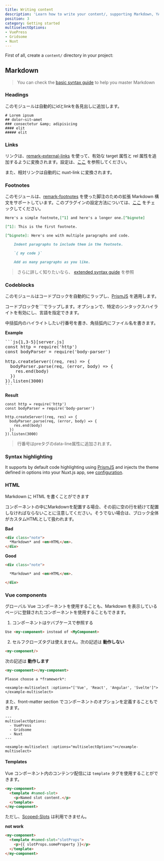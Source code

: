 ```yaml
---
title: Writing content
description: 'Learn how to write your content/, supporting Markdown, YAML, CSV and JSON.'
position: 3
category: Getting started
multiselectOptions:
- VuePress
- Gridsome
- Nuxt
---
```


First of all, create a `content/` directory in your project:

## Markdown

> You can check the [basic syntax guide](https://www.markdownguide.org/basic-syntax) to help you master Markdown

### Headings

このモジュールは自動的にidとlinkを各見出しに追加します。

```md[home.md]
# Lorem ipsum
## dolor—sit—amet
### consectetur &amp; adipisicing
#### elit
##### elit
```

### Links

リンクは、[remark-external-links](https://github.com/remarkjs/remark-external-links) を使って、有効な target 属性と rel 属性を追加するように変換されます。設定は、[ここ](/configuration#markdown) を参照してください。

また、相対リンクは自動的に nuxt-link に変換されます。

### Footnotes

このモジュールは、[remark-footnotes](https://github.com/remarkjs/remark-footnotes) を使った脚注のための拡張 Markdown 構文をサポートしています。このプラグインの設定方法については、[ここ](/configuration#markdown) をチェックしてください。

```md
Here's a simple footnote,[^1] and here's a longer one.[^bignote]

[^1]: This is the first footnote.

[^bignote]: Here's one with multiple paragraphs and code.

    Indent paragraphs to include them in the footnote.

    `{ my code }`

    Add as many paragraphs as you like.
```

> さらに詳しく知りたいなら、 [extended syntax guide](https://www.markdownguide.org/extended-syntax/#footnotes) を参照

### Codeblocks

このモジュールはコードブロックを自動的にラップし、[PrismJS](https://prismjs.com) を適用します。

コードブロックを```でラップします。オプションで、特定のシンタックスハイライトを有効にし、言語を指定できます。

中括弧内のハイライトしたい行番号を書き、角括弧内にファイル名を書きます。

**Example**

<pre class="language-js">
```js{1,3-5}[server.js]
const http = require('http')
const bodyParser = require('body-parser')

http.createServer((req, res) => {
  bodyParser.parse(req, (error, body) => {
    res.end(body)
  })
}).listen(3000)
```
</pre>

**Result**

```js{1,3-5}[server.js]
const http = require('http')
const bodyParser = require('body-parser')

http.createServer((req, res) => {
  bodyParser.parse(req, (error, body) => {
    res.end(body)
  })
}).listen(3000)
```

> 行番号はpreタグのdata-line属性に追加されます。

### Syntax highlighting

It supports by default code highlighting using [PrismJS](https://prismjs.com) and injects the theme defined in options into your Nuxt.js app, see [configuration](/configuration#markdownprismtheme).

### HTML

Markdown に HTML を書くことができます

コンポーネントの中にMarkdownを配置する場合、その前に空の行を続けて配置しなければならないことに注意してください。そうでない場合は、ブロック全体がカスタムHTMLとして扱われます。

**Bad**

```html
<div class="note">
  *Markdown* and <em>HTML</em>.
</div>
```

**Good**

```html
<div class="note">

  *Markdown* and <em>HTML</em>.

</div>
```

### Vue components

グローバル Vue コンポーネントを使用することも、Markdown を表示しているページに登録されたコンポーネントを使用することもできます。

1. コンポーネントはケバブケースで参照する

```html
Use <my-component> instead of <MyComponent>
```

2. セルフクローズタグは使えません。次の記述は **動作しない**

```html
<my-component/>
```

次の記述は **動作します**

```html
<my-component></my-component>
```

```md[home.md]
Please choose a *framework*:

<example-multiselect :options="['Vue', 'React', 'Angular', 'Svelte']"></example-multiselect>
```

また、front-matter section でコンポーネントのオプションを定義することもできます。

```md[home.md]
---
multiselectOptions:
  - VuePress
  - Gridsome
  - Nuxt
---

<example-multiselect :options="multiselectOptions"></example-multiselect>
```

#### Templates

Vue コンポーネント内のコンテンツ配信には `template` タグを使用することができます。

```html
<my-component>
  <template #named-slot>
    <p>Named slot content.</p>
  </template>
</my-component>
```

ただし、[Scoped-Slots](https://vuejs.org/v2/guide/components-slots.html#Scoped-Slots) は利用できません。

**not work**

```html
<my-component>
  <template #named-slot="slotProps">
    <p>{{ slotProps.someProperty }}</p>
  </template>
</my-component>
```
